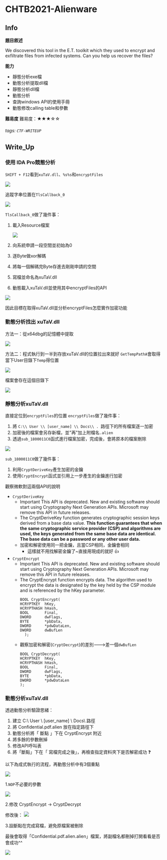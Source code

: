 CHTB2021-Alienware
===
## Info
**題目敘述**

We discovered this tool in the E.T. toolkit which they used to encrypt and exfiltrate files from infected systems. Can you help us recover the files?

**能力**
- 靜態分析exe檔
- 動態分析提取dll檔
- 靜態分析dll檔
- 動態分析
- 查詢windows API的使用手冊
- 動態修改calling table和參數

**難易度**
難易度：★★★☆☆
###### tags: `CTF-WRITEUP`


## Write_Up
### 使用 IDA Pro競態分析
`SHIFT + F12`看到`xuTaV.dll`、`%s%s`和`encryptFiles`

![](https://i.imgur.com/eAya118.png )

追蹤字串位置在`TlsCallback_0`

![](https://i.imgur.com/NfFtQwn.png)

`TlsCallback_0`做了幾件事：
1. 載入Resource檔案

    ![](https://i.imgur.com/jIgiSaj.png)

2. 向系統申請一段空間並初始為0
3. 逐Byte做xor解碼
4. 將每一個解碼完Byte存進去剛剛申請的空間
5. 寫檔並命名為xuTaV.dll
6. 動態載入xuTaV.dll並使用其中encryptFiles的API

![](https://i.imgur.com/sxCi1P4.png)

因此目標在取得xuTaV.dll並分析encryptFiles怎麼實作加密功能

### 動態分析找出 xuTaV.dll
方法一：從x64dbg的記憶體中提取

![](https://i.imgur.com/OQGUGCT.png)

方法二：程式執行到一半到存放xuTaV.dll的位置拉出來就好
`GetTempPathA`會取得當下User目錄下`Temp`得位置

![](https://i.imgur.com/JcB8VQB.png)

檔案會存在這個目錄下

![](https://i.imgur.com/MhSzWUy.png)

### 靜態分析xuTaV.dll
直接定位到`encryptFiles`的位置
`encryptFiles`做了幾件事：
1. 將 `C:\\ User \\ [user_name] \\ Docs\\ . `路徑下的所有檔案逐一加密
2. 加密後的檔案會另存新檔，並"再"加上附檔名`.alien`
3. 透過`sub_1800011C0`函式進行檔案加密，完成後，會將原本的檔案刪除
 
![](https://i.imgur.com/LTQlUAT.png)

`sub_1800011C0`做了幾件事：
1. 利用`CryptDeriveKey`產生加密的金鑰
2. 使用`CryptEncrypt`函式並引用上一步產生的金鑰進行加密

觀察微軟對這兩個API的說明
- `CryptDeriveKey`
    - Important  This API is deprecated. New and existing software should start using Cryptography Next Generation APIs. Microsoft may remove this API in future releases.
    - The CryptDeriveKey function generates cryptographic session keys derived from a base data value. **This function guarantees that when the same cryptographic service provider (CSP) and algorithms are used, the keys generated from the same base data are identical. The base data can be a password or any other user data.**
    - 加密和解密使用同一把金鑰，且當CSP相同，金鑰會相同
        - 這樣就不用找解密金鑰了~直接用現成的就好 :+1: 
- `CryptEncrypt`
    - Important  This API is deprecated. New and existing software should start using Cryptography Next Generation APIs. Microsoft may remove this API in future releases.
    - The CryptEncrypt function encrypts data. The algorithm used to encrypt the data is designated by the key held by the CSP module and is referenced by the hKey parameter.
        ```
        BOOL CryptEncrypt(
        HCRYPTKEY  hKey,
        HCRYPTHASH hHash,
        BOOL       Final,
        DWORD      dwFlags,
        BYTE       *pbData,
        DWORD      *pdwDataLen,
        DWORD      dwBufLen
          );
        ```
    - 觀察加密和解密(`CryptDecrypt`)的差別--->差一個`dwBufLen`
        ```
        BOOL CryptDecrypt(
        HCRYPTKEY  hKey,
        HCRYPTHASH hHash,
        BOOL       Final,
        DWORD      dwFlags,
        BYTE       *pbData,
        DWORD      *pdwDataLen
        );
        ```
### 動態分析xuTaV.dll
透過動態分析驗證思緒：
1. 建立 C:\\ User \\ [user_name] \\ Docs\\  路徑
2. 將 Confidential.pdf.alien 放在指定路徑下
3. 動態分析將「 斷點 」下在 CryptEncrypt 附近
4. 將多餘的參數刪掉 
5. 修改API呼叫表
6. 將「斷點」下在「 寫檔完成之後」，再檢查指定資料夾下是否解密成功 :question: 

以下為成式執行的流程，再動態分析中有3個重點

![](https://i.imgur.com/1j7431H.png)

1.`NOP`不必要的參數

![](https://i.imgur.com/IwL3l5G.png)

2.修改 CryptEncrypt -> CryptDecrypt

修改後：
![](https://i.imgur.com/Kd0nDlA.png)

3.設斷點在完成寫檔，避免原檔案被刪除

最後會取得「Confidential.pdf.alien.alien」檔案，將副檔名都刪掉打開看看是否會成功^^

![](https://i.imgur.com/j4ocBHZ.png)




